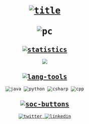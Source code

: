 <samp>
    <h1 align="center">
        <a rel="nofollow noopener noreferrer" target="_blank" href="">
            <img src="https://github.com/565059/565059/assets/118855900/fa743a9b-8795-43fb-8deb-502f0953d52e" alt="title">
        </a>
        <br>
        <br>
        <img src="https://github.com/565059/565059/assets/118855900/3b644c9e-6a68-4add-8f1d-a8c1e2d6331d" alt="pc">
    </h1>
    <h2 align="center">
        <a rel="nofollow noopener noreferrer" target="blank" href="">
            <img src="https://github.com/565059/565059/assets/118855900/bc813212-77a9-4d7b-98ba-b949286d7e27" alt="statistics">
        </a>
    </h2>
    <div align="center">
        <a rel="nofollow noopener noreferrer" target="_blank" href="https://github.com/anuraghazra/github-readme-stats">
            <img src="https://github-readme-stats.vercel.app/api?username=565059">
        </a>
    </div>
    <h2 align="center">
        <a rel="nofollow noopener noreferrer" target="blank" href="">
            <img src="https://github.com/565059/565059/assets/118855900/40eec5af-5962-41bb-a92a-4460291b844d" alt="lang-tools">
        </a>
    </h2>
    <div align="center">
        <img src="https://github.com/565059/565059/assets/118855900/c91391d1-e7cb-49a4-890c-1c32b8526d5d" alt="java">
        <img src="https://github.com/565059/565059/assets/118855900/767ef2c2-f939-4b6d-8df3-0125ec1af89c" alt="python">
        <img src="https://github.com/565059/565059/assets/118855900/79104a81-1ba1-457a-b748-5acd1f4b69bb" alt="csharp">
        <img src="https://github.com/565059/565059/assets/118855900/dcfd46fc-6236-4c31-ad34-b6d8fcbf230b" alt="cpp">
    </div>
    <h2 align="center">
        <a rel="nofollow noopener noreferrer" target="_blank" href="">
            <img src="https://github.com/565059/565059/assets/118855900/486fbcf0-60d6-4d8e-88e2-4e15d4dd1eb8" alt="soc-buttons">
        </a>
    </h2>
    <div align="center">
        <a rel="nofollow noopener noreferrer" target="_blank" href="https://x.com/56_50_59">
            <img src="https://github.com/565059/565059/assets/118855900/58e785db-e118-4d20-ae49-6741f6a0410c" alt="twitter">
        </a>
        <a rel="nofillow noopener noreferrer" target="_blank" href="https://www.linkedin.com/in/luis-fern%C3%A1ndez-castelo-06358025b/?locale=en_US">
            <img src="https://github.com/565059/565059/assets/118855900/b16540d5-8016-4e06-82ca-375ada9caf45" alt="linkedin">
        </a>
    </div>
</samp>

